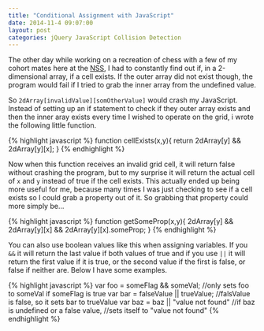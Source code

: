 ```yaml
---
title: "Conditional Assignment with JavaScript"
date: 2014-11-4 09:07:00
layout: post
categories: jQuery JavaScript Collision Detection
---
```


The other day while working on a recreation of chess with a few of my 
cohort mates here at the [NSS](http://nashvillesoftwareschool.com/), I had to constantly find out if,
in a 2-dimensional array, if a cell exists. If the outer array did not
exist though, the program would fail if I tried to grab the inner array
from the undefined value.

So `2dArray[invalidValue][somOtherValue]` would crash my JavaScript. 
Instead of setting up an if statement to check if they outer array exists
and then the inner aray exists every time I wished to operate on the grid,
i wrote the following little function.

{% highlight javascript %}
function cellExists(x,y){
  return 2dArray[y] && 2dArray[y][x];
}
{% endhighlight %}

Now when this function receives an invalid grid cell, it will return false
without crashing the program, but to my surprise it will return the actual
cell of `x` and `y` instead of true if the cell exists. This actually
ended up being more useful for me, because many times I was just checking 
to see if a cell exists so I could grab a property out of it.
So grabbing that property could more simply be...


{% highlight javascript %}
function getSomeProp(x,y){
  2dArray[y] && 2dArray[y][x] && 2dArray[y][x].someProp;
}
{% endhighlight %}

You can also use boolean values like this when assigning variables. If you
`&&` it will return the last value if both values of true and if you use 
`||` it will return the first value if it is true, or the second value if
the first is false, or false if neither are. Below I have some examples.

 
{% highlight javascript %}
var foo = someFlag && someVal;
//only sets foo to someVal if someFlag is true
var bar = falseValue || trueValue;
//falsValue is false, so it sets bar to trueValue
var baz = baz || "value not found"
//if baz is undefined or a false value,
//sets itself to "value not found"
{% endhighlight %}
